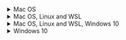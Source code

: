 <details>
  <summary>Mac OS</summary>
    
## macos-home

- ZSH profile and GIT settings
- https://github.com/rafaelromao/profiles/tree/macos-home

## macos-keybindigs

- Key bindings for word navigation and clipboard
- https://github.com/rafaelromao/profiles/tree/macos-keybindings

## macos-shortcuts

- Custom shortcuts to move between desktops, map esc to capslock, and disable some unused shortcuts
- https://github.com/rafaelromao/profiles/tree/macos-shortcuts

## [iTerm2](https://iterm2.com)

- iTerm2 profiles
- https://github.com/rafaelromao/profiles/tree/iterm2

## [Spectacle](https://www.spectacleapp.com)

- Custom shortcuts to snap and move windows between monitors
- https://github.com/rafaelromao/profiles/tree/Spectacle

## [BetterTouchTool](https://folivora.ai)

- Custom shortcuts for Mission Control, Windows Layout, Alt + Tab and Clipboard
- https://github.com/rafaelromao/profiles/tree/BetterTouchTool

</details>
<details>
  <summary>Mac OS, Linux and WSL</summary>

## [oh-my-zsh](https://ohmyz.sh)

- Oh-My-ZSH custom theme
- https://github.com/rafaelromao/profiles/tree/oh-my-zsh

</details>
<details>
  <summary>Mac OS, Linux and WSL, Windows 10</summary>

## [PowerShell](https://github.com/PowerShell/PowerShell)

- PowerShell profile
- https://github.com/rafaelromao/profiles/tree/powershell

## [oh-my-posh](https://github.com/JanDeDobbeleer/oh-my-posh)

- Oh-My-Posh custom theme
- https://github.com/rafaelromao/profiles/tree/oh-my-posh

## [dotvim](https://www.vim.org)

- VIM settings
- https://github.com/rafaelromao/profiles/tree/dotvim

## [vscode](https://code.visualstudio.com/)

- VS Code settings
- https://github.com/rafaelromao/profiles/tree/vscode

</details>
<details>
  <summary>Windows 10</summary>

## [Windows Terminal](https://github.com/Microsoft/Terminal)

- Windows Terminal settings
- https://github.com/rafaelromao/profiles/tree/WindowsTerminal

</details>
